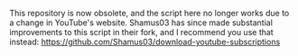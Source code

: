This repository is now obsolete, and the script here no longer works due to a change in YouTube's website. Shamus03 has since made substantial improvements to this script in their fork, and I recommend you use that instead: https://github.com/Shamus03/download-youtube-subscriptions
